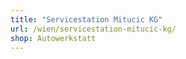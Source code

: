 ```yaml
---
title: "Servicestation Mitucic KG"
url: /wien/servicestation-mitucic-kg/
shop: Autowerkstatt
---
```

